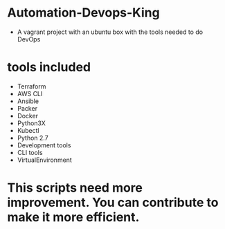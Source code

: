 # Automation-Devops-King
* A vagrant project with an ubuntu box with the tools needed to do DevOps

# tools included
* Terraform
* AWS CLI
* Ansible
* Packer
* Docker
* Python3X
* Kubectl
* Python 2.7
* Development tools
* CLI tools
* VirtualEnvironment


# This scripts need more improvement. You can contribute to make it more efficient.
